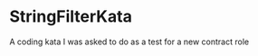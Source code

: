 StringFilterKata
================

A coding kata I was asked to do as a test for a new contract role
